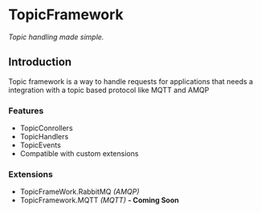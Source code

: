 ﻿# TopicFramework
_Topic handling made simple._

## Introduction
Topic framework is a way to handle requests for applications that needs a integration with a topic based protocol like MQTT and AMQP

### Features
- TopicConrollers
- TopicHandlers
- TopicEvents
- Compatible with custom extensions

### Extensions
- TopicFrameWork.RabbitMQ _(AMQP)_
- TopicFramework.MQTT _(MQTT)_ __- Coming Soon__

